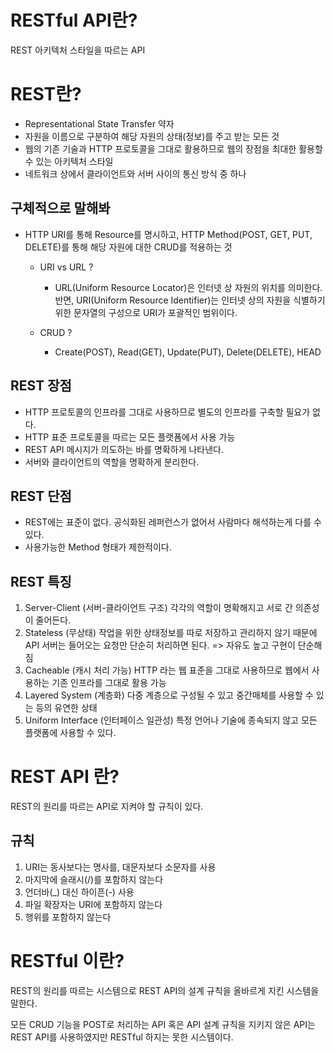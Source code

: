 # RESTful API란?

REST 아키텍처 스타일을 따르는 API

# REST란?

- Representational State Transfer 약자
- 자원을 이름으로 구분하여 해당 자원의 상태(정보)를 주고 받는 모든 것
- 웹의 기존 기술과 HTTP 프로토콜을 그대로 활용하므로 웹의 장점을 최대한 활용할 수 있는 아키텍처 스타일
- 네트워크 상에서 클라이언트와 서버 사이의 통신 방식 중 하나

## 구체적으로 말해봐

- HTTP URI를 통해 Resource를 명시하고, HTTP Method(POST, GET, PUT, DELETE)를 통해 해당 자원에 대한 CRUD를 적용하는 것

    - URI vs URL ?
        - URL(Uniform Resource Locator)은 인터넷 상 자원의 위치를 의미한다. 반면, URI(Uniform Resource Identifier)는 인터넷 상의 자원을 식별하기 위한 문자열의 구성으로 URI가 포괄적인 범위이다.

    - CRUD ?
        - Create(POST), Read(GET), Update(PUT), Delete(DELETE), HEAD

## REST 장점

- HTTP 프로토콜의 인프라를 그대로 사용하므로 별도의 인프라를 구축할 필요가 없다.
- HTTP 표준 프로토콜을 따르는 모든 플랫폼에서 사용 가능
- REST API 메시지가 의도하는 바를 명확하게 나타낸다.
- 서버와 클라이언트의 역할을 명확하게 분리한다.

## REST 단점

- REST에는 표준이 없다. 공식화된 레퍼런스가 없어서 사람마다 해석하는게 다를 수 있다.
- 사용가능한 Method 형태가 제한적이다.


## REST 특징

1. Server-Client (서버-클라이언트 구조)
    각각의 역할이 명확해지고 서로 간 의존성이 줄어든다.
2. Stateless (무상태)
    작업을 위한 상태정보를 따로 저장하고 관리하지 않기 때문에 API 서버는 들어오는 요청만 단순히 처리하면 된다. => 자유도 높고 구현이 단순해짐
3. Cacheable (캐시 처리 가능)
    HTTP 라는 웹 표준을 그대로 사용하므로 웹에서 사용하는 기존 인프라를 그대로 활용 가능
4. Layered System (계층화)
    다중 계층으로 구성될 수 있고 중간매체를 사용할 수 있는 등의 유연한 상태
5. Uniform Interface (인터페이스 일관성)
    특정 언어나 기술에 종속되지 않고 모든 플랫폼에 사용할 수 있다.


# REST API 란?

REST의 원리를 따르는 API로 지켜야 할 규칙이 있다.

## 규칙

1. URI는 동사보다는 명사를, 대문자보다 소문자를 사용
2. 마지막에 슬래시(/)를 포함하지 않는다
3. 언더바(_) 대신 하이픈(-) 사용
4. 파일 확장자는 URI에 포함하지 않는다
5. 행위를 포함하지 않는다

# RESTful 이란?

REST의 원리를 따르는 시스템으로 REST API의 설계 규칙을 올바르게 지킨 시스템을 말한다.

모든 CRUD 기능을 POST로 처리하는 API 혹은 API 설계 규칙을 지키지 않은 API는 REST API를 사용하였지만 RESTful 하지는 못한 시스템이다.